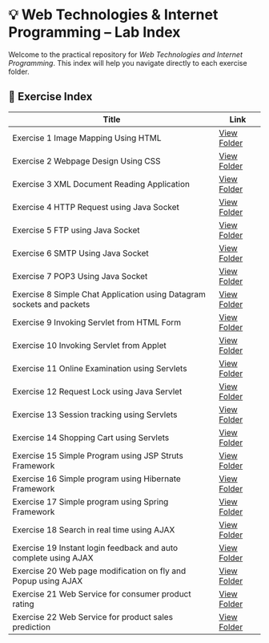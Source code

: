 # 💡 Web Technologies & Internet Programming – Lab Index

Welcome to the practical repository for *Web Technologies and Internet Programming*. This index will help you navigate directly to each exercise folder.

## 📘 Exercise Index

| Title | Link |
|-------|------|
| Exercise 1 Image Mapping Using HTML | [View Folder](https://github.com/Yousuff-GIT/Web-Technologies-and-Internet-Programming/tree/main/Exercise_1_Image_Mapping_using_HTML) |
| Exercise 2 Webpage Design Using CSS | [View Folder](https://github.com/Yousuff-GIT/Web-Technologies-and-Internet-Programming/tree/main/Exercise_2_Webpage_Design_using_CSS) |
| Exercise 3 XML Document Reading Application | [View Folder](https://github.com/Yousuff-GIT/Web-Technologies-and-Internet-Programming/tree/main/Exercise_3_XML_Document_Reading_Application) |
| Exercise 4 HTTP Request using Java Socket | [View Folder](https://github.com/Yousuff-GIT/Web-Technologies-and-Internet-Programming/tree/main/Exercise_4_HTTP_Request_using_Java_Socket) |
| Exercise 5 FTP using Java Socket | [View Folder](https://github.com/Yousuff-GIT/Web-Technologies-and-Internet-Programming/tree/main/EXNO05) |
| Exercise 6 SMTP Using Java Socket | [View Folder](https://github.com/Yousuff-GIT/Web-Technologies-and-Internet-Programming/tree/main/EXNO06) |
| Exercise 7 POP3 Using Java Socket | [View Folder](https://github.com/Yousuff-GIT/Web-Technologies-and-Internet-Programming/tree/main/EXNO07) |
| Exercise 8 Simple Chat Application using Datagram sockets and packets | [View Folder](https://github.com/Yousuff-GIT/Web-Technologies-and-Internet-Programming/tree/main/EXNO08) |
| Exercise 9 Invoking Servlet from HTML Form | [View Folder](https://github.com/Yousuff-GIT/Web-Technologies-and-Internet-Programming/tree/main/EXNO09) |
| Exercise 10 Invoking Servlet from Applet | [View Folder](https://github.com/Yousuff-GIT/Web-Technologies-and-Internet-Programming/tree/main/EXNO10) |
| Exercise 11 Online Examination using Servlets | [View Folder](https://github.com/Yousuff-GIT/Web-Technologies-and-Internet-Programming/tree/main/EXNO11) |
| Exercise 12 Request Lock using Java Servlet | [View Folder](https://github.com/Yousuff-GIT/Web-Technologies-and-Internet-Programming/tree/main/EXNO12) |
| Exercise 13 Session tracking using Servlets | [View Folder](https://github.com/Yousuff-GIT/Web-Technologies-and-Internet-Programming/tree/main/EXNO13) |
| Exercise 14 Shopping Cart using Servlets | [View Folder](https://github.com/Yousuff-GIT/Web-Technologies-and-Internet-Programming/tree/main/EXNO14) |
| Exercise 15 Simple Program using JSP Struts Framework | [View Folder](https://github.com/Yousuff-GIT/Web-Technologies-and-Internet-Programming/tree/main/EXNO15) |
| Exercise 16 Simple program using Hibernate Framework | [View Folder](https://github.com/Yousuff-GIT/Web-Technologies-and-Internet-Programming/tree/main/EXNO16) |
| Exercise 17 Simple program using Spring Framework | [View Folder](https://github.com/Yousuff-GIT/Web-Technologies-and-Internet-Programming/tree/main/EXNO17) |
| Exercise 18 Search in real time using AJAX | [View Folder](https://github.com/Yousuff-GIT/Web-Technologies-and-Internet-Programming/tree/main/EXNO18) |
| Exercise 19 Instant login feedback and auto complete using AJAX | [View Folder](https://github.com/Yousuff-GIT/Web-Technologies-and-Internet-Programming/tree/main/EXNO19) |
| Exercise 20 Web page modification on fly and Popup using AJAX | [View Folder](https://github.com/Yousuff-GIT/Web-Technologies-and-Internet-Programming/tree/main/EXNO20) |
| Exercise 21 Web Service for consumer product rating | [View Folder](https://github.com/Yousuff-GIT/Web-Technologies-and-Internet-Programming/tree/main/EXNO21) |
| Exercise 22 Web Service for product sales prediction | [View Folder](https://github.com/Yousuff-GIT/Web-Technologies-and-Internet-Programming/tree/main/EXNO22) |
